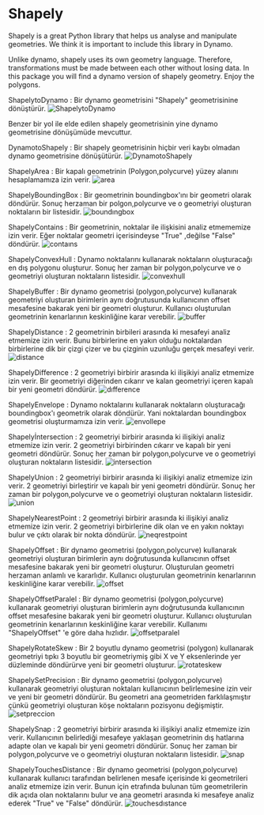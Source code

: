 # Shapely

Shapely is a great Python library that helps us analyse and manipulate geometries. We think it is important to include this library in Dynamo. 

Unlike dynamo, shapely uses its own geometry language. Therefore, transformations must be made between each other without losing data. In this package you will find a dynamo version of shapely geometry. Enjoy the polygons.


ShapelytoDynamo :
Bir dynamo geometrisini "Shapely" geometrisinine dönüştürür.
![ShapelytoDynamo](https://user-images.githubusercontent.com/24898802/229380656-36acf759-17d4-4cf0-bc87-f3436fd37d56.jpg)

Benzer bir yol ile elde edilen shapely geometrisinin yine dynamo geometrisine dönüşümüde mevcuttur.

DynamotoShapely :
Bir shapely geometrisinin hiçbir veri kaybı olmadan dynamo geometrisine dönüşütürür.
![DynamotoShapely](https://user-images.githubusercontent.com/24898802/229380730-eea47661-662a-48d4-8726-74ce6e0a87a8.jpg)

ShapelyArea :
Bir kapalı geometrinin (Polygon,polycurve) yüzey alanını hesaplamamıza izin verir.
![area](https://user-images.githubusercontent.com/24898802/229380757-fcbcb89e-18de-4698-b7e1-b65bf68c9423.jpg)

ShapelyBoundingBox :
Bir geometrinin boundingbox'ını bir geometri olarak döndürür. Sonuç herzaman bir polgon,polycurve ve o geometriyi oluşturan noktaların bir listesidir.
![boundıngbox](https://user-images.githubusercontent.com/24898802/229380814-0c31109f-5bed-45b9-8b74-d5e7db3cecd4.jpg)

ShapelyContains :
Bir geometrinin, noktalar ile ilişkisini analiz etmememize izin verir. Eğer noktalar geometri içerisindeyse "True" ,değilse "False" döndürür.
![contaıns](https://user-images.githubusercontent.com/24898802/229380863-f0166b06-a06f-48f2-b882-765616a5e5a7.gif)

ShapelyConvexHull :
Dynamo noktalarını kullanarak noktaların oluşturacağı en dış polygonu oluşturur. Sonuç her zaman bir polygon,polycurve ve o geometriyi oluşturan noktaların listesidir.
![convexhull](https://user-images.githubusercontent.com/24898802/229380997-f8d15c9b-567e-48aa-8423-88979d07f571.gif)

ShapelyBuffer :
Bir dynamo geometrisi (polygon,polycurve) kullanarak geometriyi oluşturan birimlerin aynı doğrutusunda kullanıcının offset mesafesine bakarak yeni bir geometri oluşturur. Kullanıcı oluşturulan geometrinin kenarlarının keskinliğine karar verebilir.
![buffer](https://user-images.githubusercontent.com/24898802/229381094-b3cdd56f-e1f2-4df1-a715-4122a93e4ec5.gif)

ShapelyDistance :
2 geometrinin birbileri arasında ki mesafeyi analiz etmemize izin verir. Bunu birbirlerine en yakın olduğu noktalardan birbirlerine dik bir çizgi çizer ve bu çizginin uzunluğu gerçek mesafeyi verir.
![distance](https://user-images.githubusercontent.com/24898802/229381212-e02d78e2-6966-4ead-87d3-70e8cf145f3b.gif)

ShapelyDifference : 
2 geometriyi birbirir arasında ki ilişikiyi analiz etmemize izin verir. Bir geometriyi diğerinden cıkarır ve kalan geometriyi içeren kapalı bir yeni geometri döndürür.
![dıfference](https://user-images.githubusercontent.com/24898802/229381253-9905c665-bee3-4bef-aa53-2c152b26fdc7.gif)

ShapelyEnvelope :
Dynamo noktalarını kullanarak noktaların oluşturacağı boundingbox'ı geometrik olarak döndürür. Yani noktalardan boundingbox geometrisi oluşturmamıza izin verir.
![envollepe](https://user-images.githubusercontent.com/24898802/229381322-071b5647-c71b-4552-9a55-2b9b478328f0.gif)

Shapelyİntersection :
2 geometriyi birbirir arasında ki ilişikiyi analiz etmemize izin verir. 2 geometriyi birbirinden cıkarır ve kapalı bir yeni geometri döndürür. Sonuç her zaman bir polygon,polycurve ve o geometriyi oluşturan noktaların listesidir.
![intersection](https://user-images.githubusercontent.com/24898802/229381389-19439f96-e741-47d1-841b-eebaf607fce9.gif)

ShapelyUnion :
2 geometriyi birbirir arasında ki ilişikiyi analiz etmemize izin verir. 2 geometriyi birleştirir ve kapalı bir yeni geometri döndürür. Sonuç her zaman bir polygon,polycurve ve o geometriyi oluşturan noktaların listesidir.
![union](https://user-images.githubusercontent.com/24898802/229381412-5057741a-c90b-415d-974c-a8c20a0ade21.gif)

ShapelyNearestPoint :
2 geometriyi birbirir arasında ki ilişikiyi analiz etmemize izin verir. 2 geometriyi birbirlerine dik olan ve en yakın noktayı bulur ve çıktı olarak bir nokta döndürür.
![neqrestpoint](https://user-images.githubusercontent.com/24898802/229381465-b78cfeb5-a583-4da8-b182-eef2f3bb281e.gif)

ShapelyOffset :
Bir dynamo geometrisi (polygon,polycurve) kullanarak geometriyi oluşturan birimlerin aynı doğrutusunda kullanıcının offset mesafesine bakarak yeni bir geometri oluşturur. Oluşturulan geometri herzaman anlamlı ve kararlıdır. Kullanıcı oluşturulan geometrinin kenarlarının keskinliğine karar verebilir.
![offset](https://user-images.githubusercontent.com/24898802/229381495-126073f0-5a25-47bc-853a-eac68c0e1faf.gif)

ShapelyOffsetParalel :
Bir dynamo geometrisi (polygon,polycurve) kullanarak geometriyi oluşturan birimlerin aynı doğrutusunda kullanıcının offset mesafesine bakarak yeni bir geometri oluşturur. Kullanıcı oluşturulan geometrinin kenarlarının keskinliğine karar verebilir. Kullanımı "ShapelyOffset" 'e göre daha hızlıdır.
![offsetparalel](https://user-images.githubusercontent.com/24898802/229381557-84494843-df91-4a0e-b755-9ebae18d71f0.gif)

ShapelyRotateSkew :
Bir 2 boyutlu dynamo geometrisi (polygon) kullanarak geometriyi tıpkı 3 boyutlu bir geometriymiş gibi X ve Y eksenlerinde yer düzleminde döndürürve yeni bir geometri oluşturur.
![rotateskew](https://user-images.githubusercontent.com/24898802/229381699-005f2256-feed-4d30-8207-eb2cd122843b.gif)

ShapelySetPrecision :
Bir dynamo geometrisi (polygon,polycurve) kullanarak geometriyi oluşturan noktaları kullanıcının belirlemesine izin veir ve yeni bir geometri döndürür. Bu geometri ana geometriden farklılaşmıştır çünkü geometriyi oluşturan köşe noktaların pozisyonu değişmiştir.
![setpreccion](https://user-images.githubusercontent.com/24898802/229381816-d245d7b3-b934-4a79-add6-a29622167783.gif)

ShapelySnap :
2 geometriyi birbirir arasında ki ilişikiyi analiz etmemize izin verir. Kullanıcının belirlediği mesafeye yaklaşan geometrinin dış hatlarına adapte olan ve kapalı bir yeni geometri döndürür. Sonuç her zaman bir polygon,polycurve ve o geometriyi oluşturan noktaların listesidir.
![snap](https://user-images.githubusercontent.com/24898802/229381896-92f2b12c-1914-42a8-b994-98207544ad79.gif)

ShapelyTouchesDistance :
Bir dynamo geometrisi (polygon,polycurve) kullanarak kullanıcı tarafından belirlenen mesafe içerisinde ki geometrileri analiz etmemize izin verir. Bunun için etrafında bulunan tüm geometrilerin dik açıda olan noktalarını bulur ve ana geometri arasında ki mesafeye analiz ederek "True" ve "False" döndürür.
![touchesdıstance](https://user-images.githubusercontent.com/24898802/229382026-7a9fd182-d27e-4aeb-8b61-ae5b25cec480.gif)














































































